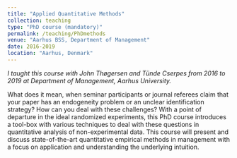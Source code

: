 ```yaml
---
title: "Applied Quantitative Methods"
collection: teaching
type: "PhD course (mandatory)"
permalink: /teaching/PhDmethods
venue: "Aarhus BSS, Department of Management"
date: 2016-2019
location: "Aarhus, Denmark"
---
```


*I taught this course with John Thøgersen and Tünde Cserpes from 2016 to 2019 at Department of Management, Aarhus University.*

What does it mean, when seminar participants or journal referees claim that your paper has an endogeneity problem or an unclear identification strategy? How can you deal with these challenges? With a point of departure in the ideal randomized experiments, this PhD course introduces a tool-box with various techniques to deal with these questions in quantitative analysis of non-experimental data. This course will present and discuss state-of-the-art quantitative empirical methods in management with a focus on application and understanding the underlying intuition.



